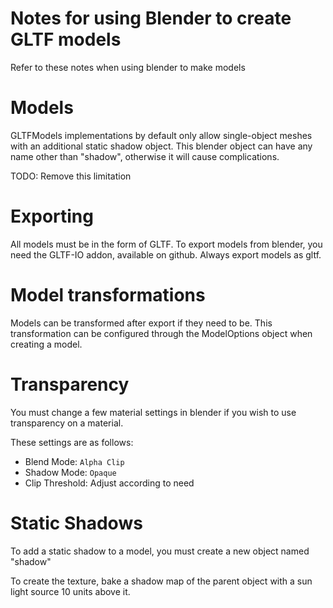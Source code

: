 # Notes for using Blender to create GLTF models
Refer to these notes when using blender to make models

# Models
GLTFModels implementations by default only allow single-object meshes with an additional static shadow object.
This blender object can have any name other than "shadow", otherwise it will cause complications.

TODO: Remove this limitation

# Exporting
All models must be in the form of GLTF.
To export models from blender, you need the GLTF-IO addon, available on github.
Always export models as gltf.

# Model transformations
Models can be transformed after export if they need to be. This transformation
can be configured through the ModelOptions object when creating a model.

# Transparency
You must change a few material settings in blender if you wish to use
transparency on a material.

These settings are as follows:
* Blend Mode: `Alpha Clip`
* Shadow Mode: `Opaque`
* Clip Threshold: Adjust according to need

# Static Shadows
To add a static shadow to a model, you must create a new object
named "shadow"

To create the texture, bake a shadow map of the parent object
with a sun light source 10 units above it.